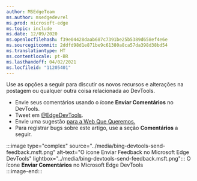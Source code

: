 ```yaml
---
author: MSEdgeTeam
ms.author: msedgedevrel
ms.prod: microsoft-edge
ms.topic: include
ms.date: 12/09/2020
ms.openlocfilehash: f39e04428daab687c7391be25b5389d658ef4e6e
ms.sourcegitcommit: 2ddfd98d1e871be9c61380a8ca57da398d38bd54
ms.translationtype: HT
ms.contentlocale: pt-BR
ms.lasthandoff: 04/02/2021
ms.locfileid: "11205401"
---
```

Use as opções a seguir para discutir os novos recursos e alterações na postagem ou qualquer outra coisa relacionada ao DevTools.  

*   Envie seus comentários usando o ícone **Enviar Comentários** no DevTools.  
*   Tweet em [@EdgeDevTools][PostTweetEdgeDevTools].  
*   Envie uma sugestão [para a Web Que Queremos.][TheWebWeWant]  
*   Para registrar bugs sobre este artigo, use a seção **Comentários** a seguir.  

:::image type="complex" source="../media/bing-devtools-send-feedback.msft.png" alt-text="O ícone Enviar Feedback no Microsoft Edge DevTools" lightbox="../media/bing-devtools-send-feedback.msft.png":::
   O ícone **Enviar Comentários** no Microsoft Edge DevTools  
:::image-end:::  

<!-- links -->  

[PostTweetEdgeDevTools]: https://twitter.com/intent/tweet?text=@EdgeDevTools "@EdgeDevTools | Postar um Tweet"  

[EdgeDevToolsTwitterAccount]: https://twitter.com/EdgeDevTools "conta @EdgeDevTools do Twitter"  

[GitHubMicrosoftDocsEdgeDeveloperNewIssue]: https://github.com/MicrosoftDocs/edge-developer/issues/new?title=[DevTools%20Docs%20Feedback] "Novo Problema - MicrosoftDocs/edge-developer - GitHub"  

[TheWebWeWant]: https://webwewant.fyi "A Web Que Queremos"  
